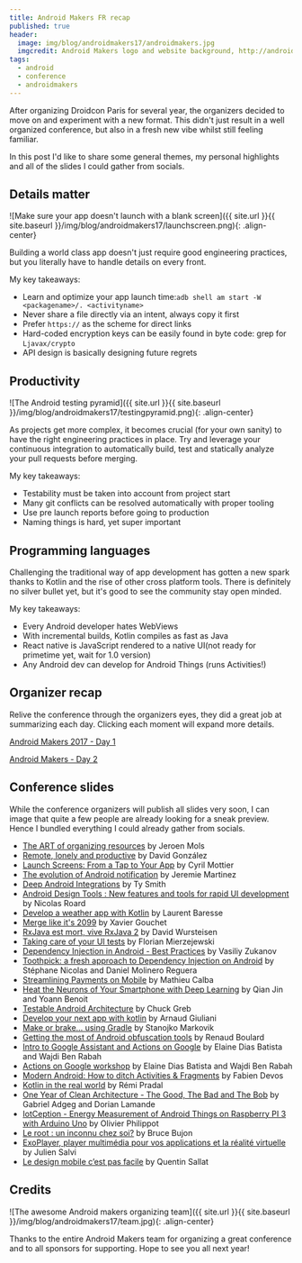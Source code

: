 ```yaml
---
title: Android Makers FR recap
published: true
header:
  image: img/blog/androidmakers17/androidmakers.jpg
  imgcredit: Android Makers logo and website background, http://androidmakers.fr/, merged together
tags:
  - android
  - conference
  - androidmakers
---
```

After organizing Droidcon Paris for several year, the organizers decided to move on and experiment with a new format. This didn't just result in a well organized conference, but also in a fresh new vibe whilst still feeling familiar.

In this post I'd like to share some general themes, my personal highlights and all of the slides I could gather from socials.

## Details matter
![Make sure your app doesn't launch with a blank screen]({{ site.url }}{{ site.baseurl }}/img/blog/androidmakers17/launchscreen.png){: .align-center}

Building a world class app doesn't just require good engineering practices, but you literally have to handle details on every front.

My key takeaways:

- Learn and optimize your app launch time:`adb shell am start -W <packagename>/. <activityname>`
- Never share a file directly via an intent, always copy it first
- Prefer `https://` as the scheme for direct links
- Hard-coded encryption keys can be easily found in byte code: grep for `Ljavax/crypto`
- API design is basically designing future regrets

## Productivity
![The Android testing pyramid]({{ site.url }}{{ site.baseurl }}/img/blog/androidmakers17/testingpyramid.png){: .align-center}

As projects get more complex, it becomes crucial (for your own sanity) to have the right engineering practices in place. Try and leverage your continuous integration to automatically build, test and statically analyze your pull requests before merging.

My key takeaways:

- Testability must be taken into account from project start
- Many git conflicts can be resolved automatically with proper tooling
- Use pre launch reports before going to production
- Naming things is hard, yet super important

## Programming languages
Challenging the traditional way of app development has gotten a new spark thanks to Kotlin and the rise of other cross platform tools. There is definitely no silver bullet yet, but it's good to see the community stay open minded.

My key takeaways:

- Every Android developer hates WebViews
- With incremental builds, Kotlin compiles as fast as Java
- React native is JavaScript rendered to a native UI(not ready for primetime yet, wait for 1.0 version)
- Any Android dev can develop for Android Things (runs Activities!)

## Organizer recap
Relive the conference through the organizers eyes, they did a great job at summarizing each day. Clicking each moment will expand more details.

<a class="twitter-moment" href="https://twitter.com/i/moments/851372466341629952?limit=3">Android Makers 2017 - Day 1</a> <script async src="//platform.twitter.com/widgets.js" charset="utf-8"></script>

<a class="twitter-moment" href="https://twitter.com/i/moments/851650664644194304?limit=3">Android Makers - Day 2</a> <script async src="//platform.twitter.com/widgets.js" charset="utf-8"></script>

## Conference slides
While the conference organizers will publish all slides very soon, I can image that quite a few people are already looking for a sneak preview. Hence I bundled everything I could already gather from socials.

- [The ART of organizing resources](https://speakerdeck.com/jeroenmols/the-art-of-organizing-resources) by Jeroen Mols
- [Remote, lonely and productive](https://speakerdeck.com/malmstein/remote-and-lonely) by David González
- [Launch Screens: From a Tap to Your App](https://speakerdeck.com/cyrilmottier/launch-screens-from-a-tap-to-your-app) by Cyril Mottier
- [The evolution of Android notification](https://speakerdeck.com/jeremiemartinez/the-evolution-of-android-notification) by Jeremie Martinez
- [Deep Android Integrations](https://speakerdeck.com/tysmith/deep-android-integrations) by Ty Smith
- [Android Design Tools : New features and tools for rapid UI development](https://speakerdeck.com/camaelon/android-design-tools-new-features-and-tools-for-rapid-ui-development) by Nicolas Roard
- [Develop a weather app with Kotlin](https://speakerdeck.com/baresse/develop-a-weather-app-with-kotlin-androidmakers-17) by Laurent Baresse
- [Merge like it's 2099](https://speakerdeck.com/xgouchet/merge-like-its-2099-androidmakers-2017) by Xavier Gouchet
- [RxJava est mort, vive RxJava 2](https://speakerdeck.com/dwursteisen/rxjava-est-mort-vive-rxjava-2) by David Wursteisen
- [Taking care of your UI tests](https://speakerdeck.com/florianmski/taking-care-of-your-ui-tests) by Florian Mierzejewski
- [Dependency Injection in Android - Best Practices](https://www.slideshare.net/VasiliyZukanov/dependency-injection-in-android-74836565?trk=v-feed) by Vasiliy Zukanov
- [Toothpick: a fresh approach to Dependency Injection on Android](https://speakerdeck.com/stephanenicolas/toothpick-a-fresh-approach-to-dependency-injection-di-on-android) by Stéphane Nicolas and Daniel Molinero Reguera
- [Streamlining Payments on Mobile](https://speakerdeck.com/mathieu_calba/streamlining-payments-on-mobile) by Mathieu Calba
- [Heat the Neurons of Your Smartphone with Deep Learning](https://speakerdeck.com/jinqian/heat-the-neurons-of-your-smartphone-with-deep-learning) by Qian Jin and Yoann Benoit
- [Testable Android Architecture](https://speakerdeck.com/ecgreb/testable-android-architecture-android-makers-france) by Chuck Greb
- [Develop your next app with kotlin](https://www.slideshare.net/arnaudgiuliani) by Arnaud Giuliani
- [Make or brake… using Gradle](https://speakerdeck.com/smarkovik/make-or-break) by Stanojko Markovik
- [Getting the most of Android obfuscation tools](https://speakerdeck.com/renaudboulard/getting-the-most-of-android-obfuscation-tools) by Renaud Boulard
- [Intro to Google Assistant and Actions on Google](https://speakerdeck.com/elainedb/intro-to-google-assistant-and-actions-on-google) by Elaine Dias Batista and Wajdi Ben Rabah
- [Actions on Google workshop](https://speakerdeck.com/elainedb/actions-on-google-workshop) by Elaine Dias Batista and Wajdi Ben Rabah
- [Modern Android: How to ditch Activities & Fragments](https://docs.google.com/presentation/d/1Ehc6B78kWnX23W1SZvUtpP42LMsSJwdEvD0WIkgACmk/edit#slide=id.p) by Fabien Devos
- [Kotlin in the real world](https://speakerdeck.com/rpradal/kotlin-in-the-real-world) by Rémi Pradal
- [One Year of Clean Architecture - The Good, The Bad and The Bob](https://www.slideshare.net/OCTOTechnology/one-year-of-clean-architecture-the-good-the-bad-and-the-bob) by Gabriel Adgeg and Dorian Lamande
- [IotCeption - Energy Measurement of Android Things on Raspberry PI 3 with Arduino Uno](https://www.slideshare.net/ophilippot/iotception-energy-measurement-of-android-things-on-raspberry-pi-3-with-arduino-uno) by Olivier Philippot
- [Le root : un inconnu chez soi?](https://speakerdeck.com/perfectslayer/le-root-un-inconnu-chez-soi) by Bruce Bujon
- [ExoPlayer, player multimédia pour vos applications et la réalité virtuelle](https://speakerdeck.com/oleur/exoplayer-player-multimedia-pour-les-applications-et-la-realite-virtuelle) by Julien Salvi
- [Le design mobile c’est pas facile](https://www.slideshare.net/aerilys/le-design-mobile-cest-pas-facile-74910698) by Quentin Sallat

## Credits
![The awesome Android makers organizing team]({{ site.url }}{{ site.baseurl }}/img/blog/androidmakers17/team.jpg){: .align-center}

Thanks to the entire Android Makers team for organizing a great conference and to all sponsors for supporting. Hope to see you all next year!
